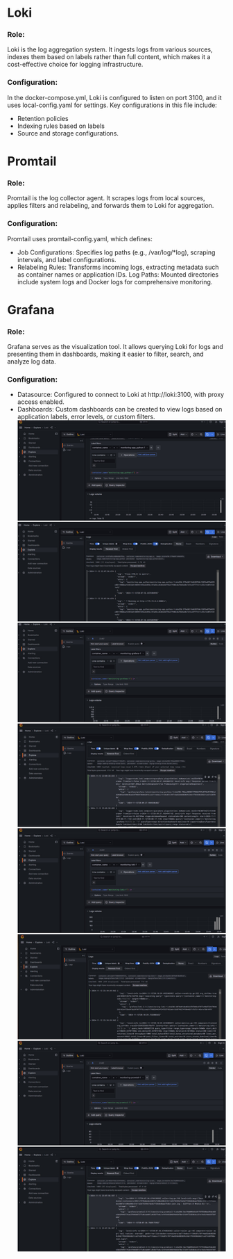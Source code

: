 # Loki

### Role: 
Loki is the log aggregation system. It ingests logs from various sources, indexes them based on labels rather than full content, which makes it a cost-effective choice for logging infrastructure.
### Configuration:
In the docker-compose.yml, Loki is configured to listen on port 3100, and it uses local-config.yaml for settings. Key configurations in this file include:
- Retention policies
- Indexing rules based on labels
- Source and storage configurations.
 
# Promtail
### Role:
Promtail is the log collector agent. It scrapes logs from local sources, applies filters and relabeling, and forwards them to Loki for aggregation.
### Configuration:
Promtail uses promtail-config.yaml, which defines:
- Job Configurations: Specifies log paths (e.g., /var/log/*log), scraping intervals, and label configurations.
- Relabeling Rules: Transforms incoming logs, extracting metadata such as container names or application IDs.
Log Paths: Mounted directories include system logs and Docker logs for comprehensive monitoring.
# Grafana
### Role:
Grafana serves as the visualization tool. It allows querying Loki for logs and presenting them in dashboards, making it easier to filter, search, and analyze log data.
### Configuration:
- Datasource: Configured to connect to Loki at http://loki:3100, with proxy access enabled.
- Dashboards: Custom dashboards can be created to view logs based on application labels, error levels, or custom filters.
![alt text](screenshots/app-python-1.png)
![alt text](screenshots/app-python-2.png)
![alt text](screenshots/mon-grafana-1.png)
![alt text](screenshots/mon-grafana-2.png)
![alt text](screenshots/mon-loki-1.png)
![alt text](screenshots/mon-loki-2.png)
![alt text](screenshots/mon-promtail-1.png)
![alt text](screenshots/mon-promtail-2.png)